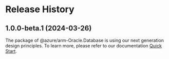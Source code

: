 # Release History
    
## 1.0.0-beta.1 (2024-03-26)

The package of @azure/arm-Oracle.Database is using our next generation design principles. To learn more, please refer to our documentation [Quick Start](https://aka.ms/js-track2-quickstart).
